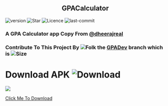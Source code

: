 <h2 align="center"><b>GPACalculator</b></h2>

![version](https://img.shields.io/github/v/release/shyamkumaryadav/GPACalculatorApp) ![Star](https://img.shields.io/github/stars/shyamkumaryadav/GPACalculatorApp) ![Licence](https://img.shields.io/apm/l/vim-mode) ![last-commit](https://img.shields.io/github/last-commit/shyamkumaryadav/GPACalculatorApp) 

### A GPA Calculator app Copy From [@dheerajreal](https://github.com/dheerajreal/gpa-calculator)

### Contribute To This Project By ![Folk](https://img.shields.io/github/forks/shyamkumaryadav/GPACalculatorApp) the [GPADev](https://github.com/shyamkumaryadav/GPACalculatorApp/tree/GPADev) branch which is ![Size](https://img.shields.io/github/repo-size/shyamkumaryadav/GPACalculatorApp)


# Download APK ![Download](https://img.shields.io/github/downloads/shyamkumaryadav/GPACalculatorApp/total) 

[<img src="https://www.materialui.co/materialIcons/file/cloud_download_black_36x36.png" />](https://github.com/shyamkumaryadav/GPACalculatorApp/releases)

<div><a href="https://github.com/shyamkumaryadav/GPACalculatorApp/releases/download/v0.0.1/GPACalculator.apk">Click Me To Download</a></div>
